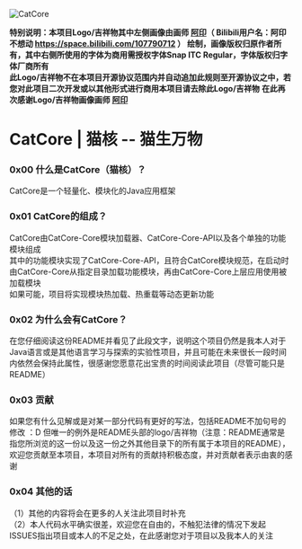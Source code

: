 ![CatCore](https://picture.hanbings.com/2021/05/01/95624cecb8944.png)

**特别说明：本项目Logo/吉祥物其中左侧画像由画师 [阿印](https://space.bilibili.com/107790712)（ Bilibili用户名：阿印不想动 https://space.bilibili.com/107790712 ） 绘制，画像版权归原作者所有，其中右侧所使用的字体为商用需授权字体Snap ITC Regular，字体版权归字体厂商所有**  
**此Logo/吉祥物不在本项目开源协议范围内并自动追加此规则至开源协议之中，若您对此项目二次开发或以其他形式进行商用本项目请去除此Logo/吉祥物**
**在此再次感谢Logo/吉祥物画像画师 [阿印](https://space.bilibili.com/107790712)**  <br>

# CatCore | 猫核 -- 猫生万物  <br>

### 0x00 什么是CatCore（猫核）？

CatCore是一个轻量化、模块化的Java应用框架 <br>

### 0x01 CatCore的组成？

CatCore由CatCore-Core模块加载器、CatCore-Core-API以及各个单独的功能模块组成  
其中的功能模块实现了CatCore-Core-API，且符合CatCore模块规范，在启动时由CatCore-Core从指定目录加载功能模块，再由CatCore-Core上层应用使用被加载模块  
如果可能，项目将实现模块热加载、热重载等动态更新功能 <br>

### 0x02 为什么会有CatCore？

在您仔细阅读这份README并看见了此段文字，说明这个项目仍然是我本人对于Java语言或是其他语言学习与探索的实验性项目，并且可能在未来很长一段时间内依然会保持此属性，很感谢您愿意花出宝贵的时间阅读此项目（尽管可能只是README）<br>

### 0x03 贡献

如果您有什么见解或是对某一部分代码有更好的写法，包括README不加句号的修改 ：D 但唯一的例外是README头部的logo/吉祥物（注意：README通常是指您所浏览的这一份以及这一份之外其他目录下的所有属于本项目的README），欢迎您贡献至本项目，本项目对所有的贡献持积极态度，并对贡献者表示由衷的感谢<br>

### 0x04 其他的话

（1）其他的内容将会在更多的人关注此项目时补充  
（2）本人代码水平确实很差，欢迎您在自由的，不触犯法律的情况下发起ISSUES指出项目或本人的不足之处，在此感谢您对于项目以及我本人的关注<br>